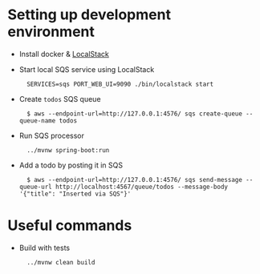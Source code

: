 
Setting up development environment
==================================
* Install docker & [LocalStack](https://github.com/localstack/localstack)
* Start local SQS service using LocalStack

        SERVICES=sqs PORT_WEB_UI=9090 ./bin/localstack start

* Create `todos` SQS queue

        $ aws --endpoint-url=http://127.0.0.1:4576/ sqs create-queue --queue-name todos

* Run SQS processor

        ../mvnw spring-boot:run
        
* Add a todo by posting it in SQS

        $ aws --endpoint-url=http://127.0.0.1:4576/ sqs send-message --queue-url http://localhost:4567/queue/todos --message-body '{"title": "Inserted via SQS"}'

Useful commands
===============
* Build with tests

        ../mvnw clean build
